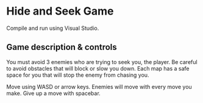# Hide and Seek Game
Compile and run using Visual Studio.

## Game description & controls
You must avoid 3 enemies who are trying to seek you, the player.
Be careful to avoid obstacles that will block or slow you down.
Each map has a safe space for you that will stop the enemy from chasing you.

Move using WASD or arrow keys. Enemies will move with every move you make. Give up a move with spacebar.

